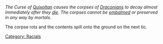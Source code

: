 *The Curse of [Quixoltan](Quixoltan.md "wikilink") causes the corpses of
[Draconians](Draconians.md "wikilink") to decay almost immediately after
they [die](Death.md "wikilink"). The corpses cannot be
[embalmed](Embalm.md "wikilink") or preserved in any way by mortals.*

The corpse rots and the contents spill onto the ground on the next tic.

[Category: Racials](Category:_Racials "wikilink")
